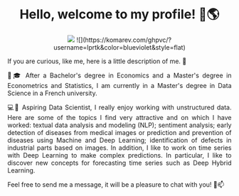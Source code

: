<h1 align="center">Hello, welcome to my profile! 👋🌎</h1>

<p align="center"> 
<img src="https://profile-counter.glitch.me/lprtk/count.svg"/>
![](https://komarev.com/ghpvc/?username=lprtk&color=blueviolet&style=flat)
</p> 


<p align="justify">If you are curious, like me, here is a little description of me. 👀<p>

<p align="justify">🧑🎓 After a Bachelor's degree in Economics and a Master's degree in Econometrics and Statistics, I am currently in a Master's degree in Data Science in a French university.<p>

<p align="justify">💻🌱 Aspiring Data Scientist, I really enjoy working with unstructured data. Here are some of the topics I find very attractive and on which I have worked: textual data analysis and modeling (NLP); sentiment analysis; early detection of diseases from medical images or prediction and prevention of diseases using Machine and Deep Learning; identification of defects in industrial parts based on images. In addition, I like to work on time series with Deep Learning to make complex predictions. In particular, I like to discover new concepts for forecasting time series such as Deep Hybrid Learning.<p>

<p align="justify">Feel free to send me a message, it will be a pleasure to chat with you! 🙂📫<p>
